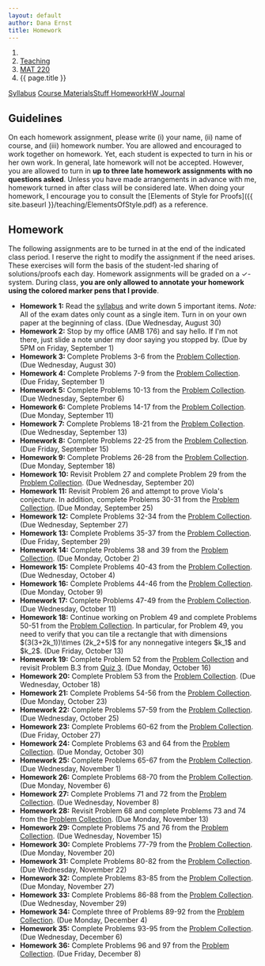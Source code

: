 ```yaml
---
layout: default
author: Dana Ernst
title: Homework
---
```


<ol class="breadcrumb">
  <li><a href="/"><i class="fa fa-home"></i></a></li>
  <li><a href="/teaching/">Teaching</a></li>
  <li><a href="/teaching/mat220f17">MAT 220</a></li>
  <li class="active">{{ page.title }}</li>
</ol>

<div class="row">
<div class="col-xs-12">
<div class="btn-group btn-group-justified">
<a class="btn btn-default btn-success" href="{{site.baseurl}}/teaching/mat220f17/syllabus/">Syllabus</a>
<a class="btn btn-default btn-primary" href="{{site.baseurl}}/teaching/mat220f17/materials/">
<span class="hidden-xs">Course Materials</span><span class="visible-xs">Stuff</span>
</a>
<a class="btn btn-default btn-warning" href="{{site.baseurl}}/teaching/mat220f17/homework/">
<span class="hidden-xs">Homework</span><span class="visible-xs">HW</span>
</a>
<a class="btn btn-default btn-info" href="{{site.baseurl}}/teaching/mat220f17/journal/">Journal</a>
</div>
</div>
</div>

## Guidelines ##
On each homework assignment, please write (i) your name, (ii) name of course, and (iii) homework number. You are allowed and encouraged to work together on homework. Yet, each student is expected to turn in his or her own work. In general, late homework will not be accepted. However, you are allowed to turn in **up to three late homework assignments with no questions asked**. Unless you have made arrangements in advance with me, homework turned in after class will be considered late. When doing your homework, I encourage you to consult the [Elements of Style for Proofs]({{ site.baseurl }}/teaching/ElementsOfStyle.pdf) as a reference.

## Homework ##
The following assignments are to be turned in at the end of the indicated class period.  I reserve the right to modify the assignment if the need arises.  These exercises will form the basis of the student-led sharing of solutions/proofs each day.  Homework assignments will be graded on a $\checkmark$-system.  During class, **you are only allowed to annotate your homework using the colored marker pens that I provide**.

<ul class="fa-ul">
<li><i class="fa-li fa fa-pencil-square-o"></i><b>Homework 1:</b> Read the <a href="{{site.baseurl}}/teaching/mat220f17/syllabus/">syllabus</a> and write down 5 important items.  <i>Note:</i>  All of the exam dates only count as a single item.  Turn in on your own paper at the beginning of class. (Due Wednesday, August 30)</li>
<li><i class="fa-li fa fa-pencil-square-o"></i><b>Homework 2:</b> Stop by my office (AMB 176) and say hello. If I'm not there, just slide a note under my door saying you stopped by. (Due by 5PM on Friday, September 1)</li>
<li><i class="fa-li fa fa-pencil-square-o"></i><b>Homework 3:</b> Complete Problems 3-6 from the <a href="https://dcernst.github.io/teaching/mat220f17/220ProblemCollection.pdf">Problem Collection</a>. (Due Wednesday, August 30)</li>
<li><i class="fa-li fa fa-pencil-square-o"></i><b>Homework 4:</b> Complete Problems 7-9 from the <a href="https://dcernst.github.io/teaching/mat220f17/220ProblemCollection.pdf">Problem Collection</a>. (Due Friday, September 1)</li>
<li><i class="fa-li fa fa-pencil-square-o"></i><b>Homework 5:</b> Complete Problems 10-13 from the <a href="https://dcernst.github.io/teaching/mat220f17/220ProblemCollection.pdf">Problem Collection</a>. (Due Wednesday, September 6)</li>
<li><i class="fa-li fa fa-pencil-square-o"></i><b>Homework 6:</b> Complete Problems 14-17 from the <a href="https://dcernst.github.io/teaching/mat220f17/220ProblemCollection.pdf">Problem Collection</a>. (Due Monday, September 11)</li>
<li><i class="fa-li fa fa-pencil-square-o"></i><b>Homework 7:</b> Complete Problems 18-21 from the <a href="https://dcernst.github.io/teaching/mat220f17/220ProblemCollection.pdf">Problem Collection</a>. (Due Wednesday, September 13)</li>
<li><i class="fa-li fa fa-pencil-square-o"></i><b>Homework 8:</b> Complete Problems 22-25 from the <a href="https://dcernst.github.io/teaching/mat220f17/220ProblemCollection.pdf">Problem Collection</a>. (Due Friday, September 15)</li>
<li><i class="fa-li fa fa-pencil-square-o"></i><b>Homework 9:</b> Complete Problems 26-28 from the <a href="https://dcernst.github.io/teaching/mat220f17/220ProblemCollection.pdf">Problem Collection</a>. (Due Monday, September 18)</li>
<li><i class="fa-li fa fa-pencil-square-o"></i><b>Homework 10:</b> Revisit Problem 27 and complete Problem 29 from the <a href="https://dcernst.github.io/teaching/mat220f17/220ProblemCollection.pdf">Problem Collection</a>. (Due Wednesday, September 20)</li>
<li><i class="fa-li fa fa-pencil-square-o"></i><b>Homework 11:</b> Revisit Problem 26 and attempt to prove Viola's conjecture.  In addition, complete Problems 30-31 from the <a href="https://dcernst.github.io/teaching/mat220f17/220ProblemCollection.pdf">Problem Collection</a>. (Due Monday, September 25)</li>
<li><i class="fa-li fa fa-pencil-square-o"></i><b>Homework 12:</b> Complete Problems 32-34 from the <a href="https://dcernst.github.io/teaching/mat220f17/220ProblemCollection.pdf">Problem Collection</a>. (Due Wednesday, September 27)</li>
<li><i class="fa-li fa fa-pencil-square-o"></i><b>Homework 13:</b> Complete Problems 35-37 from the <a href="https://dcernst.github.io/teaching/mat220f17/220ProblemCollection.pdf">Problem Collection</a>. (Due Friday, September 29)</li>
<li><i class="fa-li fa fa-pencil-square-o"></i><b>Homework 14:</b> Complete Problems 38 and 39 from the <a href="https://dcernst.github.io/teaching/mat220f17/220ProblemCollection.pdf">Problem Collection</a>. (Due Monday, October 2)</li>
<li><i class="fa-li fa fa-pencil-square-o"></i><b>Homework 15:</b> Complete Problems 40-43 from the <a href="https://dcernst.github.io/teaching/mat220f17/220ProblemCollection.pdf">Problem Collection</a>. (Due Wednesday, October 4)</li>
<li><i class="fa-li fa fa-pencil-square-o"></i><b>Homework 16:</b> Complete Problems 44-46 from the <a href="https://dcernst.github.io/teaching/mat220f17/220ProblemCollection.pdf">Problem Collection</a>. (Due Monday, October 9)</li>
<li><i class="fa-li fa fa-pencil-square-o"></i><b>Homework 17:</b> Complete Problems 47-49 from the <a href="https://dcernst.github.io/teaching/mat220f17/220ProblemCollection.pdf">Problem Collection</a>. (Due Wednesday, October 11)</li>
<li><i class="fa-li fa fa-pencil-square-o"></i><b>Homework 18:</b> Continue working on Problem 49 and complete Problems 50-51 from the <a href="https://dcernst.github.io/teaching/mat220f17/220ProblemCollection.pdf">Problem Collection</a>. In particular, for Problem 49, you need to verify that you can tile a rectangle that with dimensions $(3(3+2k_1))\times (2k_2+5)$ for any nonnegative integers $k_1$ and $k_2$. (Due Friday, October 13)</li>
<li><i class="fa-li fa fa-pencil-square-o"></i><b>Homework 19:</b> Complete Problem 52 from the <a href="https://dcernst.github.io/teaching/mat220f17/220ProblemCollection.pdf">Problem Collection</a> and revisit Problem B.3 from <a href="https://dcernst.github.io/teaching/mat220f17/220Quiz3.pdf">Quiz 3</a>. (Due Monday, October 16)</li>
<li><i class="fa-li fa fa-pencil-square-o"></i><b>Homework 20:</b> Complete Problem 53 from the <a href="https://dcernst.github.io/teaching/mat220f17/220ProblemCollection.pdf">Problem Collection</a>. (Due Wednesday, October 18)</li>
<li><i class="fa-li fa fa-pencil-square-o"></i><b>Homework 21:</b> Complete Problems 54-56 from the <a href="https://dcernst.github.io/teaching/mat220f17/220ProblemCollection.pdf">Problem Collection</a>. (Due Monday, October 23)</li>
<li><i class="fa-li fa fa-pencil-square-o"></i><b>Homework 22:</b> Complete Problems 57-59 from the <a href="https://dcernst.github.io/teaching/mat220f17/220ProblemCollection.pdf">Problem Collection</a>. (Due Wednesday, October 25)</li>
<li><i class="fa-li fa fa-pencil-square-o"></i><b>Homework 23:</b> Complete Problems 60-62 from the <a href="https://dcernst.github.io/teaching/mat220f17/220ProblemCollection.pdf">Problem Collection</a>. (Due Friday, October 27)</li>
<li><i class="fa-li fa fa-pencil-square-o"></i><b>Homework 24:</b> Complete Problems 63 and 64 from the <a href="https://dcernst.github.io/teaching/mat220f17/220ProblemCollection.pdf">Problem Collection</a>. (Due Monday, October 30)</li>
<li><i class="fa-li fa fa-pencil-square-o"></i><b>Homework 25:</b> Complete Problems 65-67 from the <a href="https://dcernst.github.io/teaching/mat220f17/220ProblemCollection.pdf">Problem Collection</a>. (Due Wednesday, November 1)</li>
<li><i class="fa-li fa fa-pencil-square-o"></i><b>Homework 26:</b> Complete Problems 68-70 from the <a href="https://dcernst.github.io/teaching/mat220f17/220ProblemCollection.pdf">Problem Collection</a>. (Due Monday, November 6)</li>
<li><i class="fa-li fa fa-pencil-square-o"></i><b>Homework 27:</b> Complete Problems 71 and 72 from the <a href="https://dcernst.github.io/teaching/mat220f17/220ProblemCollection.pdf">Problem Collection</a>. (Due Wednesday, November 8)</li>
<li><i class="fa-li fa fa-pencil-square-o"></i><b>Homework 28:</b> Revisit Problem 68 and complete Problems 73 and 74 from the <a href="https://dcernst.github.io/teaching/mat220f17/220ProblemCollection.pdf">Problem Collection</a>. (Due Monday, November 13)</li>
<li><i class="fa-li fa fa-pencil-square-o"></i><b>Homework 29:</b> Complete Problems 75 and 76 from the <a href="https://dcernst.github.io/teaching/mat220f17/220ProblemCollection.pdf">Problem Collection</a>. (Due Wednesday, November 15)</li>
<li><i class="fa-li fa fa-pencil-square-o"></i><b>Homework 30:</b> Complete Problems 77-79 from the <a href="https://dcernst.github.io/teaching/mat220f17/220ProblemCollection.pdf">Problem Collection</a>. (Due Monday, November 20)</li>
<li><i class="fa-li fa fa-pencil-square-o"></i><b>Homework 31:</b> Complete Problems 80-82 from the <a href="https://dcernst.github.io/teaching/mat220f17/220ProblemCollection.pdf">Problem Collection</a>. (Due Wednesday, November 22)</li>
<li><i class="fa-li fa fa-pencil-square-o"></i><b>Homework 32:</b> Complete Problems 83-85 from the <a href="https://dcernst.github.io/teaching/mat220f17/220ProblemCollection.pdf">Problem Collection</a>. (Due Monday, November 27)</li>
<li><i class="fa-li fa fa-pencil-square-o"></i><b>Homework 33:</b> Complete Problems 86-88 from the <a href="https://dcernst.github.io/teaching/mat220f17/220ProblemCollection.pdf">Problem Collection</a>. (Due Wednesday, November 29)</li>
<li><i class="fa-li fa fa-pencil-square-o"></i><b>Homework 34:</b> Complete three of Problems 89-92 from the <a href="https://dcernst.github.io/teaching/mat220f17/220ProblemCollection.pdf">Problem Collection</a>. (Due Monday, December 4)</li>
<li><i class="fa-li fa fa-pencil-square-o"></i><b>Homework 35:</b> Complete Problems 93-95 from the <a href="https://dcernst.github.io/teaching/mat220f17/220ProblemCollection.pdf">Problem Collection</a>. (Due Wednesday, December 6)</li>
<li><i class="fa-li fa fa-pencil-square-o"></i><b>Homework 36:</b> Complete Problems 96 and 97 from the <a href="https://dcernst.github.io/teaching/mat220f17/220ProblemCollection.pdf">Problem Collection</a>. (Due Friday, December 8)</li>
</ul>

